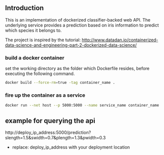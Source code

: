 ## Introduction
This is an implementation of dockerized classifier-backed web API. The underlying
service provides a prediction based on iris information to predict which species
it belongs to. 

The project is inspired by the tutorial: http://www.datadan.io/containerized-data-science-and-engineering-part-2-dockerized-data-science/

### build a docker container
set the working directory as the folder which Dockerfile resides, before executing
the following command.
```bash
docker build --force-rm=true -tag container_name .
```

### fire up the container as a service
```bash
docker run --net host --p 5000:5000 --name service_name container_name
```

## example for querying the api
http://deploy_ip_address:5000/prediction?slength=1.5&swidth=0.7&plength=1.3&pwidth=0.3
* replace: deploy_ip_address with your deployment location